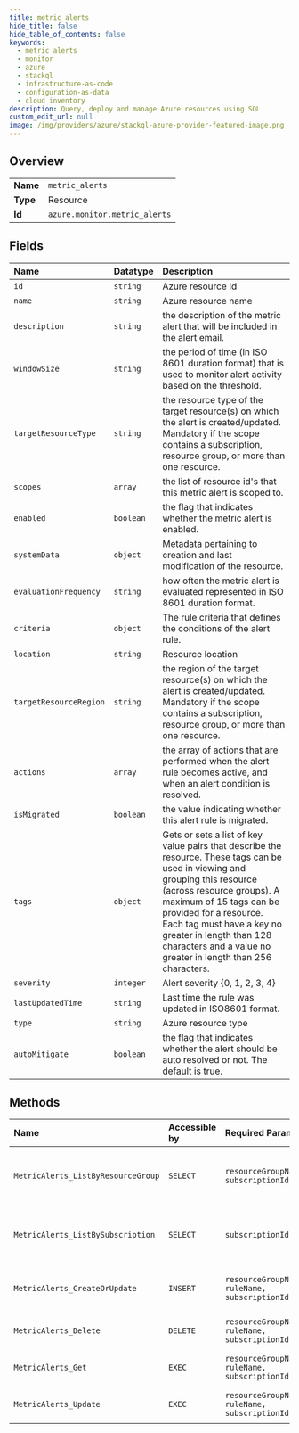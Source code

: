 ```yaml
---
title: metric_alerts
hide_title: false
hide_table_of_contents: false
keywords:
  - metric_alerts
  - monitor
  - azure    
  - stackql
  - infrastructure-as-code
  - configuration-as-data
  - cloud inventory
description: Query, deploy and manage Azure resources using SQL
custom_edit_url: null
image: /img/providers/azure/stackql-azure-provider-featured-image.png
---
```

  
    

## Overview
<table><tbody>
<tr><td><b>Name</b></td><td><code>metric_alerts</code></td></tr>
<tr><td><b>Type</b></td><td>Resource</td></tr>
<tr><td><b>Id</b></td><td><code>azure.monitor.metric_alerts</code></td></tr>
</tbody></table>

## Fields
| Name | Datatype | Description |
|:-----|:---------|:------------|
| `id` | `string` | Azure resource Id |
| `name` | `string` | Azure resource name |
| `description` | `string` | the description of the metric alert that will be included in the alert email. |
| `windowSize` | `string` | the period of time (in ISO 8601 duration format) that is used to monitor alert activity based on the threshold. |
| `targetResourceType` | `string` | the resource type of the target resource(s) on which the alert is created/updated. Mandatory if the scope contains a subscription, resource group, or more than one resource. |
| `scopes` | `array` | the list of resource id's that this metric alert is scoped to. |
| `enabled` | `boolean` | the flag that indicates whether the metric alert is enabled. |
| `systemData` | `object` | Metadata pertaining to creation and last modification of the resource. |
| `evaluationFrequency` | `string` | how often the metric alert is evaluated represented in ISO 8601 duration format. |
| `criteria` | `object` | The rule criteria that defines the conditions of the alert rule. |
| `location` | `string` | Resource location |
| `targetResourceRegion` | `string` | the region of the target resource(s) on which the alert is created/updated. Mandatory if the scope contains a subscription, resource group, or more than one resource. |
| `actions` | `array` | the array of actions that are performed when the alert rule becomes active, and when an alert condition is resolved. |
| `isMigrated` | `boolean` | the value indicating whether this alert rule is migrated. |
| `tags` | `object` | Gets or sets a list of key value pairs that describe the resource. These tags can be used in viewing and grouping this resource (across resource groups). A maximum of 15 tags can be provided for a resource. Each tag must have a key no greater in length than 128 characters and a value no greater in length than 256 characters. |
| `severity` | `integer` | Alert severity {0, 1, 2, 3, 4} |
| `lastUpdatedTime` | `string` | Last time the rule was updated in ISO8601 format. |
| `type` | `string` | Azure resource type |
| `autoMitigate` | `boolean` | the flag that indicates whether the alert should be auto resolved or not. The default is true. |
## Methods
| Name | Accessible by | Required Params | Description |
|:-----|:--------------|:----------------|:------------|
| `MetricAlerts_ListByResourceGroup` | `SELECT` | `resourceGroupName, subscriptionId` | Retrieve alert rule definitions in a resource group. |
| `MetricAlerts_ListBySubscription` | `SELECT` | `subscriptionId` | Retrieve alert rule definitions in a subscription. |
| `MetricAlerts_CreateOrUpdate` | `INSERT` | `resourceGroupName, ruleName, subscriptionId` | Create or update an metric alert definition. |
| `MetricAlerts_Delete` | `DELETE` | `resourceGroupName, ruleName, subscriptionId` | Delete an alert rule definition. |
| `MetricAlerts_Get` | `EXEC` | `resourceGroupName, ruleName, subscriptionId` | Retrieve an alert rule definition. |
| `MetricAlerts_Update` | `EXEC` | `resourceGroupName, ruleName, subscriptionId` | Update an metric alert definition. |
